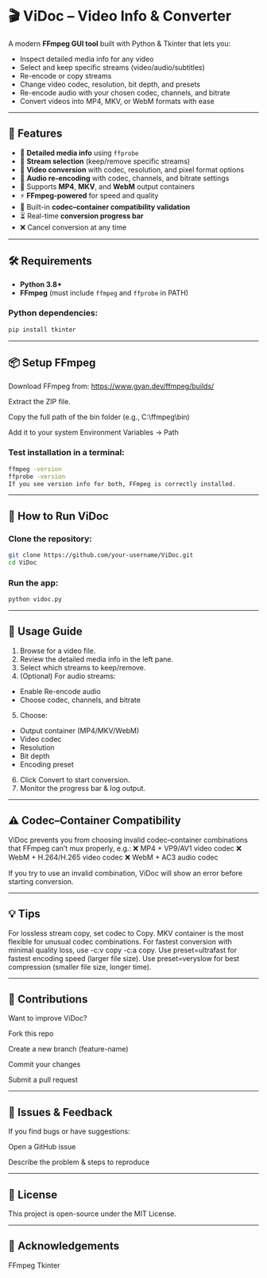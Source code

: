 # 🎬 ViDoc – Video Info & Converter

A modern **FFmpeg GUI tool** built with Python & Tkinter that lets you:
- Inspect detailed media info for any video
- Select and keep specific streams (video/audio/subtitles)
- Re-encode or copy streams
- Change video codec, resolution, bit depth, and presets
- Re-encode audio with your chosen codec, channels, and bitrate
- Convert videos into MP4, MKV, or WebM formats with ease

---

## 🚀 Features

- 📜 **Detailed media info** using `ffprobe`
- 🎯 **Stream selection** (keep/remove specific streams)
- 🎥 **Video conversion** with codec, resolution, and pixel format options
- 🎵 **Audio re-encoding** with codec, channels, and bitrate settings
- 💾 Supports **MP4**, **MKV**, and **WebM** output containers
- ⚡ **FFmpeg-powered** for speed and quality
- 🚫 Built-in **codec–container compatibility validation**
- ⏳ Real-time **conversion progress bar**
- ❌ Cancel conversion at any time

---

## 🛠 Requirements

- **Python 3.8+**
- **FFmpeg** (must include `ffmpeg` and `ffprobe` in PATH)

### Python dependencies:
```bash
pip install tkinter
```
---

## 📦 Setup FFmpeg
Download FFmpeg from: https://www.gyan.dev/ffmpeg/builds/

Extract the ZIP file.

Copy the full path of the bin folder (e.g., C:\ffmpeg\bin)

Add it to your system Environment Variables → Path

### Test installation in a terminal:
```bash
ffmpeg -version
ffprobe -version
If you see version info for both, FFmpeg is correctly installed.
```
---

## 🚀 How to Run ViDoc

### Clone the repository:
```bash
git clone https://github.com/your-username/ViDoc.git
cd ViDoc
```
### Run the app:
```bash
python vidoc.py
```
---

## 📖 Usage Guide
1. Browse for a video file.
2. Review the detailed media info in the left pane.
3. Select which streams to keep/remove.
4. (Optional) For audio streams:
- Enable Re-encode audio
- Choose codec, channels, and bitrate
5. Choose:
- Output container (MP4/MKV/WebM)
- Video codec
- Resolution
- Bit depth
- Encoding preset
6. Click Convert to start conversion.
7. Monitor the progress bar & log output.

  ---

## ⚠️ Codec–Container Compatibility
ViDoc prevents you from choosing invalid codec–container combinations that FFmpeg can’t mux properly, e.g.:
❌ MP4 + VP9/AV1 video codec
❌ WebM + H.264/H.265 video codec
❌ WebM + AC3 audio codec

If you try to use an invalid combination, ViDoc will show an error before starting conversion.

---

## 💡 Tips
For lossless stream copy, set codec to Copy.
MKV container is the most flexible for unusual codec combinations.
For fastest conversion with minimal quality loss, use -c:v copy -c:a copy.
Use preset=ultrafast for fastest encoding speed (larger file size).
Use preset=veryslow for best compression (smaller file size, longer time).

---

## 🧩 Contributions

Want to improve ViDoc?

Fork this repo

Create a new branch (feature-name)

Commit your changes

Submit a pull request

--- 

## 📩 Issues & Feedback

If you find bugs or have suggestions:

Open a GitHub issue

Describe the problem & steps to reproduce

---

## 📜 License


This project is open-source under the MIT License.

---

## 🙌 Acknowledgements

FFmpeg
Tkinter

